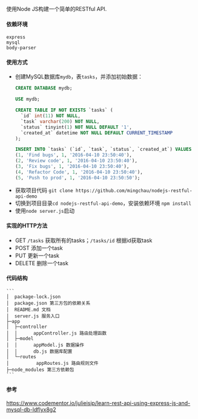使用Node JS构建一个简单的RESTful API.

#### 依赖环境
```
express
mysql
body-parser
```

#### 使用方式
- 创建MySQL数据库`mydb`，表`tasks`，并添加初始数据：
    ```sql
    CREATE DATABASE mydb;
    
    USE mydb;
    
    CREATE TABLE IF NOT EXISTS `tasks` (
      `id` int(11) NOT NULL,
      `task` varchar(200) NOT NULL,
      `status` tinyint(1) NOT NULL DEFAULT '1',
      `created_at` datetime NOT NULL DEFAULT CURRENT_TIMESTAMP
    );
    
    INSERT INTO `tasks` (`id`, `task`, `status`, `created_at`) VALUES
    (1, 'Find bugs', 1, '2016-04-10 23:50:40'),
    (2, 'Review code', 1, '2016-04-10 23:50:40'),
    (3, 'Fix bugs', 1, '2016-04-10 23:50:40'),
    (4, 'Refactor Code', 1, '2016-04-10 23:50:40'),
    (5, 'Push to prod', 1, '2016-04-10 23:50:50');
    ```
- 获取项目代码 `git clone https://github.com/mingchau/nodejs-restful-api-demo`
- 切换到项目目录`cd nodejs-restful-api-demo`，安装依赖环境 `npm install`
- 使用`node server.js`启动

#### 实现的HTTP方法
- GET `/tasks` 获取所有的tasks；`/tasks/id` 根据id获取task
- POST 添加一个task
- PUT  更新一个task
- DELETE 删除一个task


#### 代码结构

    ```
    │  package-lock.json 
    │  package.json 第三方包的依赖关系
    │  README.md 文档
    │  server.js 服务入口
    ├─app
    │  ├─controller
    │  │      appController.js 路由处理函数
    │  ├─model
    │  │      appModel.js 数据操作
    │  │      db.js 数据库配置
    │  └─routes
    │          appRoutes.js 路由规则文件
    ├─node_modules 第三方依赖包
    ```


#### 参考
https://www.codementor.io/julieisip/learn-rest-api-using-express-js-and-mysql-db-ldflyx8g2
